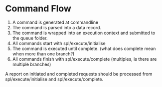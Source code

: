 # Command Flow

1. A command is generated at commandline
2. The command is parsed into a data record.
3. The command is wrapped into an execution context and submitted to the queue folder.
4. All commands start with spl/execute/initialise
5. The command is executed until complete. (what does complete mean when more than one branch?)
6. All commands finish with spl/execute/complete (multiples, is there are multiple branches)

A report on initiated and completed requests should be processed from spl/execute/initialise and spl/execute/complete.
